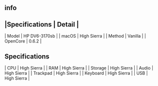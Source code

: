 ## info
|Specifications |	Detail |
--------------------------
| Model | HP DV6-3170sb |
| macOS | High Sierra |
| Method | Vanilla |
| OpenCore | 0.6.2 |

## Specifications
| CPU | High Sierra |
| RAM | High Sierra |
| Storage | High Sierra |
| Audio | High Sierra |
| Trackpad | High Sierra |
| Keyboard | High Sierra |
| USB | High Sierra |
